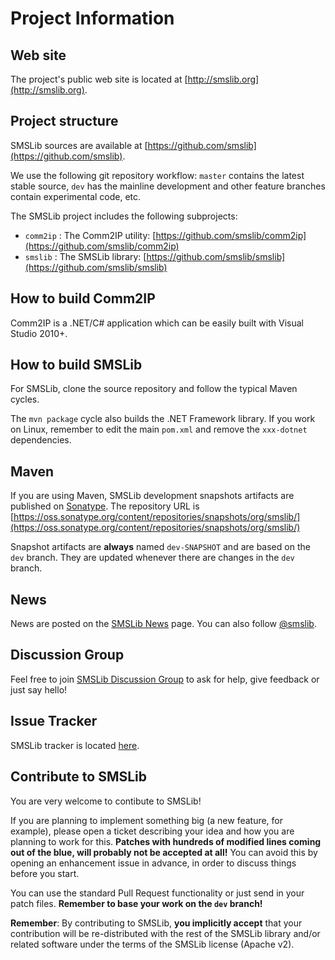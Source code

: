 # Project Information

## Web site

The project's public web site is located at [http://smslib.org](http://smslib.org).

## Project structure

SMSLib sources are available at [https://github.com/smslib](https://github.com/smslib).

We use the following git repository workflow: `master` contains the latest stable source, `dev` has the mainline development and other feature branches contain experimental code, etc.

The SMSLib project includes the following subprojects:

* `comm2ip` : The Comm2IP utility: [https://github.com/smslib/comm2ip](https://github.com/smslib/comm2ip)
* `smslib` : The SMSLib library: [https://github.com/smslib/smslib](https://github.com/smslib/smslib)

## How to build Comm2IP

Comm2IP is a .NET/C# application which can be easily built with Visual Studio 2010+.

## How to build SMSLib

For SMSLib, clone the source repository and follow the typical Maven cycles.

The `mvn package` cycle also builds the .NET Framework library. If you work on Linux, remember to edit the main `pom.xml` and remove the `xxx-dotnet` dependencies.

## Maven

If you are using Maven, SMSLib development snapshots artifacts are published on [Sonatype](https://oss.sonatype.prg). The repository URL is [https://oss.sonatype.org/content/repositories/snapshots/org/smslib/](https://oss.sonatype.org/content/repositories/snapshots/org/smslib/)

Snapshot artifacts are **always** named `dev-SNAPSHOT` and are based on the `dev` branch. They are updated whenever there are changes in the `dev` branch.

## News

News are posted on the [SMSLib News](http://smslib.org/news/) page. You can also follow [@smslib](https://twitter.com/smslib).

## Discussion Group

Feel free to join [SMSLib Discussion Group](https://groups.google.com/d/forum/smslib) to ask for help, give feedback or just say hello!

## Issue Tracker

SMSLib tracker is located [here](https://github.com/smslib/smslib/issues).

## Contribute to SMSLib

You are very welcome to contibute to SMSLib!

If you are planning to implement something big (a new feature, for example), please open a ticket describing your idea and how you are planning to work for this. **Patches with hundreds of modified lines coming out of the blue, will probably not be accepted at all!** You can avoid this by opening an enhancement issue in advance, in order to discuss things before you start.

You can use the standard Pull Request functionality or just send in your patch files. **Remember to base your work on the `dev` branch!**

**Remember**: By contributing to SMSLib, **you implicitly accept** that your contribution will be re-distributed with the rest of the SMSLib library and/or related software under the terms of the SMSLib license (Apache v2).
